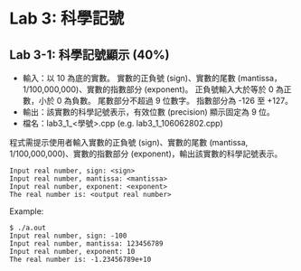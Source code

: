 # Lab 3: 科學記號

## Lab 3-1: 科學記號顯示 (40%)

* 輸入：以 10 為底的實數。
實數的正負號 (sign)、實數的尾數 (mantissa，1/100,000,000)、實數的指數部分 (exponent)。
正負號輸入大於等於 0 為正數，小於 0 為負數。
尾數部分不超過 9 位數字。
指數部分為 -126 至 +127。
* 輸出：該實數的科學記號表示，有效位數 (precision) 顯示固定為 9 位。
* 檔名：lab3_1_<學號>.cpp (e.g. lab3_1_106062802.cpp)

程式需提示使用者輸入實數的正負號 (sign)、實數的尾數 (mantissa, 1/100,000,000)、實數的指數部分 (exponent)，輸出該實數的科學記號表示。

```text
Input real number, sign: <sign>
Input real number, mantissa: <mantissa>
Input real number, exponent: <exponent>
The real number is: <output real number>
```

Example:

```console
$ ./a.out
Input real number, sign: -100
Input real number, mantissa: 123456789
Input real number, exponent: 10
The real number is: -1.23456789e+10
```
